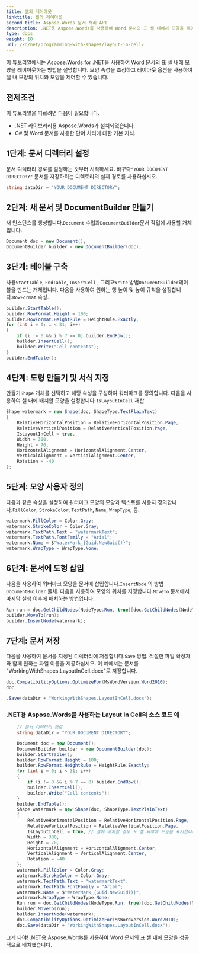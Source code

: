 ```yaml
---
title: 셀의 레이아웃
linktitle: 셀의 레이아웃
second_title: Aspose.Words 문서 처리 API
description: .NET용 Aspose.Words를 사용하여 Word 문서의 표 셀 내에서 모양을 레이아웃하는 방법을 알아보세요.
type: docs
weight: 10
url: /ko/net/programming-with-shapes/layout-in-cell/
---
```


이 튜토리얼에서는 Aspose.Words for .NET을 사용하여 Word 문서의 표 셀 내에 모양을 레이아웃하는 방법을 설명합니다. 모양 속성을 조정하고 레이아웃 옵션을 사용하여 셀 내 모양의 위치와 모양을 제어할 수 있습니다.

## 전제조건
이 튜토리얼을 따르려면 다음이 필요합니다.

- .NET 라이브러리용 Aspose.Words가 설치되었습니다.
- C# 및 Word 문서를 사용한 단어 처리에 대한 기본 지식.

## 1단계: 문서 디렉터리 설정
 문서 디렉터리 경로를 설정하는 것부터 시작하세요. 바꾸다`"YOUR DOCUMENT DIRECTORY"` 문서를 저장하려는 디렉토리의 실제 경로를 사용하십시오.

```csharp
string dataDir = "YOUR DOCUMENT DIRECTORY";
```

## 2단계: 새 문서 및 DocumentBuilder 만들기
 새 인스턴스를 생성합니다.`Document` 수업과`DocumentBuilder`문서 작업에 사용할 개체입니다.

```csharp
Document doc = new Document();
DocumentBuilder builder = new DocumentBuilder(doc);
```

## 3단계: 테이블 구축
 사용`StartTable`, `EndTable`, `InsertCell` , 그리고`Write` 방법`DocumentBuilder`테이블을 만드는 개체입니다. 다음을 사용하여 원하는 행 높이 및 높이 규칙을 설정합니다.`RowFormat` 속성.

```csharp
builder.StartTable();
builder.RowFormat.Height = 100;
builder.RowFormat.HeightRule = HeightRule.Exactly;
for (int i = 0; i < 31; i++)
{
    if (i != 0 && i % 7 == 0) builder.EndRow();
    builder.InsertCell();
    builder.Write("Cell contents");
}
builder.EndTable();
```

## 4단계: 도형 만들기 및 서식 지정
 만들기`Shape` 개체를 선택하고 해당 속성을 구성하여 워터마크를 정의합니다. 다음을 사용하여 셀 내에 배치할 모양을 설정합니다.`IsLayoutInCell` 재산.

```csharp
Shape watermark = new Shape(doc, ShapeType.TextPlainText)
{
    RelativeHorizontalPosition = RelativeHorizontalPosition.Page,
    RelativeVerticalPosition = RelativeVerticalPosition.Page,
    IsLayoutInCell = true,
    Width = 300,
    Height = 70,
    HorizontalAlignment = HorizontalAlignment.Center,
    VerticalAlignment = VerticalAlignment.Center,
    Rotation = -40
};
```

## 5단계: 모양 사용자 정의
 다음과 같은 속성을 설정하여 워터마크 모양의 모양과 텍스트를 사용자 정의합니다.`FillColor`, `StrokeColor`, `TextPath`, `Name`, `WrapType`, 등.

```csharp
watermark.FillColor = Color.Gray;
watermark.StrokeColor = Color.Gray;
watermark.TextPath.Text = "watermarkText";
watermark.TextPath.FontFamily = "Arial";
watermark.Name = $"WaterMark_{Guid.NewGuid()}";
watermark.WrapType = WrapType.None;
```

## 6단계: 문서에 도형 삽입
 다음을 사용하여 워터마크 모양을 문서에 삽입합니다.`InsertNode` 의 방법`DocumentBuilder` 물체. 다음을 사용하여 모양의 위치를 지정합니다.`MoveTo` 문서에서 마지막 실행 이후에 배치하는 방법입니다.

```csharp
Run run = doc.GetChildNodes(NodeType.Run, true)[doc.GetChildNodes(NodeType.Run, true).Count - 1] as Run;
builder.MoveTo(run);
builder.InsertNode(watermark);
```

## 7단계: 문서 저장
 다음을 사용하여 문서를 지정된 디렉터리에 저장합니다.`Save` 방법. 적절한 파일 확장자와 함께 원하는 파일 이름을 제공하십시오. 이 예에서는 문서를 "WorkingWithShapes.LayoutInCell.docx"로 저장합니다.

```csharp
doc.CompatibilityOptions.OptimizeFor(MsWordVersion.Word2010);
doc

.Save(dataDir + "WorkingWithShapes.LayoutInCell.docx");
```

### .NET용 Aspose.Words를 사용하는 Layout In Cell의 소스 코드 예 

```csharp
	// 문서 디렉터리 경로
	string dataDir = "YOUR DOCUMENT DIRECTORY";

	Document doc = new Document();
	DocumentBuilder builder = new DocumentBuilder(doc);
	builder.StartTable();
	builder.RowFormat.Height = 100;
	builder.RowFormat.HeightRule = HeightRule.Exactly;
	for (int i = 0; i < 31; i++)
	{
		if (i != 0 && i % 7 == 0) builder.EndRow();
		builder.InsertCell();
		builder.Write("Cell contents");
	}
	builder.EndTable();
	Shape watermark = new Shape(doc, ShapeType.TextPlainText)
	{
		RelativeHorizontalPosition = RelativeHorizontalPosition.Page,
		RelativeVerticalPosition = RelativeVerticalPosition.Page,
		IsLayoutInCell = true, // 셀에 배치할 경우 표 셀 외부에 모양을 표시합니다.
		Width = 300,
		Height = 70,
		HorizontalAlignment = HorizontalAlignment.Center,
		VerticalAlignment = VerticalAlignment.Center,
		Rotation = -40
	};
	watermark.FillColor = Color.Gray;
	watermark.StrokeColor = Color.Gray;
	watermark.TextPath.Text = "watermarkText";
	watermark.TextPath.FontFamily = "Arial";
	watermark.Name = $"WaterMark_{Guid.NewGuid()}";
	watermark.WrapType = WrapType.None;
	Run run = doc.GetChildNodes(NodeType.Run, true)[doc.GetChildNodes(NodeType.Run, true).Count - 1] as Run;
	builder.MoveTo(run);
	builder.InsertNode(watermark);
	doc.CompatibilityOptions.OptimizeFor(MsWordVersion.Word2010);
	doc.Save(dataDir + "WorkingWithShapes.LayoutInCell.docx");
```

그게 다야! .NET용 Aspose.Words를 사용하여 Word 문서의 표 셀 내에 모양을 성공적으로 배치했습니다.